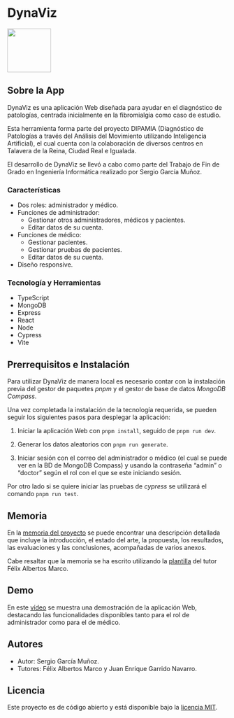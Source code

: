 # DynaViz

<img src="./client/dist/dynaviz.png" width=100px>

## Sobre la App
DynaViz es una aplicación Web diseñada para ayudar en el diagnóstico de patologías, centrada inicialmente en la fibromialgia como caso de estudio.

Esta herramienta forma parte del proyecto DIPAMIA (Diagnóstico de Patologías a través del Análisis del Movimiento utilizando Inteligencia Artificial), el cual cuenta con la colaboración de diversos centros en Talavera de la Reina, Ciudad Real e Igualada.

El desarrollo de DynaViz se llevó a cabo como parte del Trabajo de Fin de Grado en Ingeniería Informática realizado por Sergio García Muñoz.

### Características
- Dos roles: administrador y médico.
- Funciones de administrador:
  - Gestionar otros administradores, médicos y pacientes.
  - Editar datos de su cuenta.
- Funciones de médico:
  - Gestionar pacientes.
  - Gestionar pruebas de pacientes.
  - Editar datos de su cuenta.  
- Diseño responsive.

### Tecnología y Herramientas
- TypeScript
- MongoDB
- Express
- React
- Node
- Cypress
- Vite

## Prerrequisitos e Instalación 

Para utilizar DynaViz de manera local es necesario contar con la instalación previa del gestor de
paquetes *pnpm* y el gestor de base de datos *MongoDB Compass*.

Una vez completada la instalación de la tecnología requerida, se pueden seguir los siguientes
pasos para desplegar la aplicación:

1. Iniciar la aplicación Web con `pnpm install`, seguido de `pnpm run dev`.

2. Generar los datos aleatorios con `pnpm run generate`.

3. Iniciar sesión con el correo del administrador o médico (el cual se puede ver en la BD de
MongoDB Compass) y usando la contraseña “admin” o “doctor” según el rol con el que se este iniciando sesión.

Por otro lado si se quiere iniciar las pruebas de *cypress* se utilizará el comando `pnpm run test`.

## Memoria

En la [memoria del proyecto](https://github.com/TFG-SGM/memoria/blob/main/templateAPP/output/tfgii.pdf) se puede encontrar una descripción detallada que incluye la introducción, el estado del arte, la propuesta, los resultados, las evaluaciones y las conclusiones, acompañadas de varios anexos.

Cabe resaltar que la memoria se ha escrito utilizando la [plantilla](https://www.felixalbertos.com/resources/downloads/tfg_template.html) del tutor Félix Albertos Marco.

## Demo
En este [vídeo](./assets/dynaviz-video.mp4) se muestra una demostración de la aplicación Web, destacando las funcionalidades disponibles tanto para el rol de administrador como para el de médico.

## Autores
- Autor: Sergio García Muñoz.
- Tutores: Félix Albertos Marco y Juan Enrique Garrido Navarro.

## Licencia
Este proyecto es de código abierto y está disponible bajo la [licencia MIT](./LICENSE).